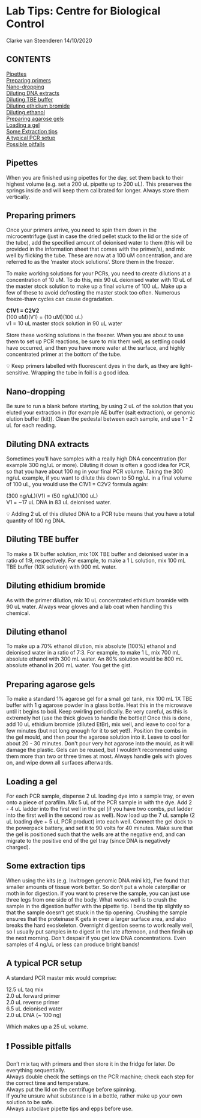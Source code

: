 Lab Tips: Centre for Biological Control
================
Clarke van Steenderen
14/10/2020

## CONTENTS

[Pipettes](#pipettes)  
[Preparing primers](#primerprep)  
[Nano-dropping](#nanodrop)  
[Diluting DNA extracts](#dilutingDNA)  
[Diluting TBE buffer](#dilutingTBE)  
[Diluting ethidium bromide](#dilutingEtBr)  
[Diluting ethanol](#dilutingEt)  
[Preparing agarose gels](#agarose)  
[Loading a gel](#gelloading)  
[Some Extraction tips](#extractions)  
[A typical PCR setup](#pcr)  
[Possible pitfalls](#pitfalls)

## Pipettes <a name = "pipettes"></a>

When you are finished using pipettes for the day, set them back to their
highest volume (e.g. set a 200 uL pipette up to 200 uL). This preserves
the springs inside and will keep them calibrated for longer. Always
store them vertically.

## Preparing primers <a name = "primerprep"></a>

Once your primers arrive, you need to spin them down in the
microcentrifuge (just in case the dried pellet stuck to the lid or the
side of the tube), add the specified amount of deionised water to them
(this will be provided in the information sheet that comes with the
primer/s), and mix well by flicking the tube. These are now at a 100 uM
concentration, and are referred to as the ‘master stock solutions’.
Store them in the freezer.

To make working solutions for your PCRs, you need to create dilutions at
a concentration of 10 uM. To do this, mix 90 uL deionised water with 10
uL of the master stock solution to make up a final volume of 100 uL.
Make up a few of these to avoid defrosting the master stock too often.
Numerous freeze-thaw cycles can cause degradation.

**C1V1 = C2V2**  
(100 uM)(V1) = (10 uM)(100 uL)  
v1 = 10 uL master stock solution in 90 uL water

Store these working solutions in the freezer. When you are about to use
them to set up PCR reactions, be sure to mix them well, as settling
could have occurred, and then you have more water at the surface, and
highly concentrated primer at the bottom of the tube.

:bulb: Keep primers labelled with fluorescent dyes in the dark, as they
are light-sensitive. Wrapping the tube in foil is a good idea.

## Nano-dropping <a name = "nanodrop"></a>

Be sure to run a blank before starting, by using 2 uL of the solution
that you eluted your extraction in (for example AE buffer (salt
extraction), or genomic elution buffer (kit)). Clean the pedestal
between each sample, and use 1 - 2 uL for each reading.

## Diluting DNA extracts <a name = "dilutingDNA"></a>

Sometimes you’ll have samples with a really high DNA concentration (for
example 300 ng/uL or more). Diluting it down is often a good idea for
PCR, so that you have about 100 ng in your final PCR volume. Taking the
300 ng/uL example, if you want to dilute this down to 50 ng/uL in a
final volume of 100 uL, you would use the C1V1 = C2V2 formula again:

(300 ng/uL)(V1) = (50 ng/uL)(100 uL)  
V1 = \~17 uL DNA in 83 uL deionised water.

:bulb: Adding 2 uL of this diluted DNA to a PCR tube means that you have
a total quantity of 100 ng DNA.

## Diluting TBE buffer <a name = "dilutingTBE"></a>

To make a 1X buffer solution, mix 10X TBE buffer and deionised water in a
ratio of 1:9, respectively. For example, to make a 1 L solution, mix 100
mL TBE buffer (10X solution) with 900 mL water.

## Diluting ethidium bromide <a name = "dilutingEtBr"></a>

As with the primer dilution, mix 10 uL concentrated ethidium bromide
with 90 uL water. Always wear gloves and a lab coat when handling this
chemical.

## Diluting ethanol <a name = "dilutingEt"></a>

To make up a 70% ethanol dilution, mix absolute (100%) ethanol and
deionised water in a ratio of 7:3. For example, to make 1 L, mix 700 mL
absolute ethanol with 300 mL water. An 80% solution would be 800 mL
absolute ethanol in 200 mL water. You get the gist.

## Preparing agarose gels <a name = "agarose"></a>

To make a standard 1% agarose gel for a small gel tank, mix 100 mL 1X
TBE buffer with 1 g agarose powder in a glass bottle. Heat this in the
microwave until it begins to boil. Keep swirling periodically. Be very
careful, as this is extremely hot (use the thick gloves to handle the
bottle)\! Once this is done, add 10 uL ethidium bromide (diluted EtBr),
mix well, and leave to cool for a few minutes (but not long enough for
it to set yet\!). Position the combs in the gel mould, and then pour the
agarose solution into it. Leave to cool for about 20 - 30 minutes. Don't pour very hot agarose into the mould, as it will damage the plastic.
Gels can be reused, but I wouldn’t recommend using them more than two or
three times at most. Always handle gels with gloves on, and wipe down all surfaces afterwards.

## Loading a gel <a name = "gelloading"></a>

For each PCR sample, dispense 2 uL loading dye into a sample tray, or
even onto a piece of parafilm. Mix 5 uL of the PCR sample in with the
dye. Add 2 - 4 uL ladder into the first well in the gel (if you have two
combs, put ladder into the first well in the second row as well). Now
load up the 7 uL sample (2 uL loading dye + 5 uL PCR product) into each
well. Connect the gel dock to the powerpack battery, and set it to 90
volts for 40 minutes. Make sure that the gel is positioned such that the
wells are at the negative end, and can migrate to the positive end of
the gel tray (since DNA is negatively charged).

## Some extraction tips <a name = "extractions"></a>

When using the kits (e.g. Invitrogen genomic DNA mini kit), I’ve found
that smaller amounts of tissue work better. So don’t put a whole
caterpillar or moth in for digestion. If you want to preserve the
sample, you can just use three legs from one side of the body. What
works well is to crush the sample in the digestion buffer with the
pipette tip. I bend the tip slightly so that the sample doesn’t get
stuck in the tip opening. Crushing the sample ensures that the
proteinase K gets in over a larger surface area, and also breaks the
hard exoskeleton. Overnight digestion seems to work really well, so I
usually put samples in to digest in the late afternoon, and then finsih
up the next morning. Don't despair if you get low DNA concentrations. Even samples of 4 ng/uL or less can produce bright bands! 

## A typical PCR setup <a name = "pcr"></a>

A standard PCR master mix would comprise:

12.5 uL taq mix  
2.0 uL forward primer  
2.0 uL reverse primer  
6.5 uL deionised water  
2.0 uL DNA (\~ 100 ng)

Which makes up a 25 uL volume.

## :exclamation: Possible pitfalls <a name = "pitfalls"></a>

Don’t mix taq with primers and then store it in the fridge for later. Do everything sequentially.   
Always double check the settings on the PCR machine; check each step for
the correct time and temperature.  
Always put the lid on the centrifuge before spinning.  
If you’re unsure what substance is in a bottle, rather make up your own
solution to be safe.  
Always autoclave pipette tips and epps before use.
